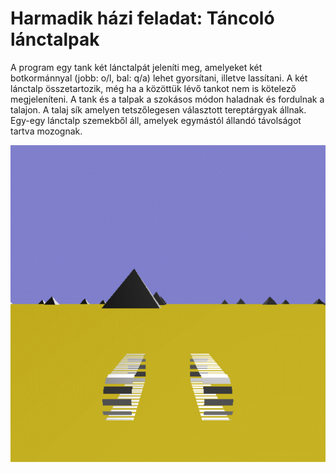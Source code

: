 # Harmadik házi feladat: Táncoló lánctalpak

A program egy tank két lánctalpát jeleníti meg, amelyeket két botkormánnyal (jobb: o/l, bal: q/a) lehet gyorsítani, illetve lassítani. A két lánctalp összetartozik, még ha a közöttük lévő tankot nem is kötelező megjeleníteni. A tank és a talpak a szokásos módon haladnak és fordulnak a talajon.  A talaj sík amelyen tetszőlegesen választott tereptárgyak állnak. Egy-egy lánctalp szemekből áll, amelyek egymástól állandó távolságot tartva mozognak.

![](tank.gif)